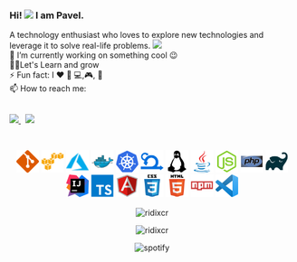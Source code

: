 ### Hi! <a href="#"><img src="https://media.giphy.com/media/hvRJCLFzcasrR4ia7z/giphy.gif" width="25px"></a> I am Pavel.

A technology enthusiast who loves to explore new technologies and leverage it to solve real-life problems. <a href="#"><img src="https://media.giphy.com/media/Kfl09udXYhbjajJwEt/giphy.gif" width="30"></a>
<br />
 🔭 I’m currently working on something cool :wink: <br />
 👨‍💻Let's Learn and grow <br /> 
 ⚡ Fun fact: I :heart:  :dash: :computer:,:video_game:, :turtle:<br /> 
 📫 How to reach me: <br />
 <br />
 <p>
  <a href="https://www.linkedin.com/in/ridixcr/">
    <img src="https://img.shields.io/badge/_-ridixcr-blue?style=flat&logo=linkedin">
  </a> &nbsp; 
  <a href="https://twitter.com/ridixcr">
    <img src="https://img.shields.io/badge/_-ridixcr-blue?style=flat&logo=twitter">
  </a> 
</p>

 <br />
<p align="center">
<img src="resources/icons/git.svg" alt="" width="40" height="40"/>
<img src="resources/icons/amazonwebservices-original.svg" alt="" width="40" height="40"/>
<img src="resources/icons/azure-offical.svg" alt="" width="40" height="40"/>
<img src="resources/icons/docker-original.svg" alt="" width="40" height="40"/>
<img src="resources/icons/kubernetes.svg" alt="" width="40" height="40"/>
<img src="resources/icons/agile.png" alt="" width="40" height="40"/>
<img src="resources/icons/linux-plain.svg" alt="" width="40" height="40"/>
<img src="resources/icons/java-original.svg" alt="" width="40" height="40"/>
<img src="resources/icons/nodejs-original.svg" alt="" width="40" height="40"/>
<img src="resources/icons/php-original.svg" alt="" width="40" height="40"/>
<img src="resources/icons/gradle-plain.svg" alt="" width="40" height="40"/>
<img src="resources/icons/IntelliJ_IDEA_Logo.svg" alt="" width="40" height="40"/>
<img src="resources/icons/typescript-original.svg" alt="" width="40" height="40"/>
<img src="resources/icons/angularjs-original.svg" alt="" width="40" height="40"/>
<img src="resources/icons/css3-original-wordmark.svg" alt="" width="40" height="40"/>
<img src="resources/icons/html5-original-wordmark.svg" alt="" width="40" height="40"/>
<img src="resources/icons/npm-original-wordmark.svg" alt="" width="40" height="40"/>
<img src="resources/icons/vscode.svg" alt="" width="40" height="40"/>
 </p>
<div align="center">
<img align="center" src="https://github-readme-stats.vercel.app/api?username=ridixcr&show_icons=true&hide_title=true&hide_border=true&count_private=true&hide=contribs" alt="ridixcr" />
</div>
<p align="center"> <img src="https://komarev.com/ghpvc/?username=ridixcr" alt="ridixcr"/></p>
<p align="center">
<img alt="spotify" width="235px" src="https://spotify-github-profile.vercel.app/api/view?uid=2144hyisuqhgpjtjhtzu3iyva&cover_image=true&theme=novatorem" />
</p>

